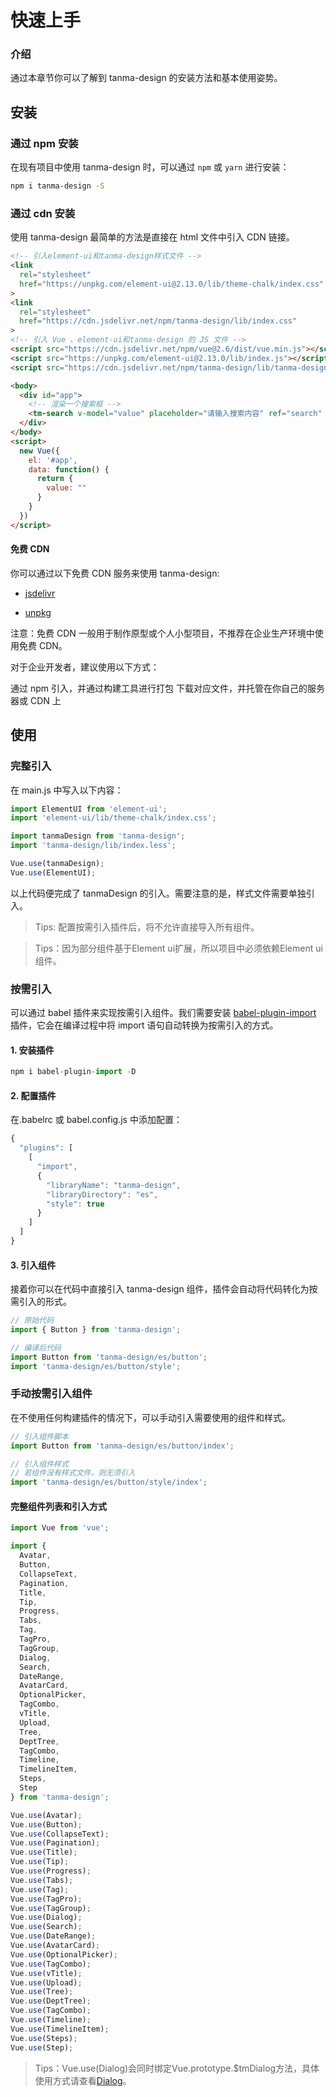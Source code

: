 # 快速上手

### 介绍

通过本章节你可以了解到 tanma-design 的安装方法和基本使用姿势。

## 安装

### 通过 npm 安装

在现有项目中使用 tanma-design 时，可以通过 `npm` 或 `yarn` 进行安装：

```bash
npm i tanma-design -S
```

### 通过 cdn 安装

使用 tanma-design 最简单的方法是直接在 html 文件中引入 CDN 链接。

```html
<!-- 引入element-ui和tanma-design样式文件 -->
<link 
  rel="stylesheet" 
  href="https://unpkg.com/element-ui@2.13.0/lib/theme-chalk/index.css"
>
<link
  rel="stylesheet" 
  href="https://cdn.jsdelivr.net/npm/tanma-design/lib/index.css"
>
<!-- 引入 Vue 、element-ui和tanma-design 的 JS 文件 -->
<script src="https://cdn.jsdelivr.net/npm/vue@2.6/dist/vue.min.js"></script>
<script src="https://unpkg.com/element-ui@2.13.0/lib/index.js"></script>
<script src="https://cdn.jsdelivr.net/npm/tanma-design/lib/tanma-design.min.js"></script>

<body>
  <div id="app">
    <!-- 渲染一个搜索框 -->
    <tm-search v-model="value" placeholder="请输入搜索内容" ref="search" />
  </div>
</body>
<script>
  new Vue({
    el: '#app',
    data: function() {
      return { 
        value: ""
      }
    }
  })
</script>
```

#### 免费 CDN

你可以通过以下免费 CDN 服务来使用 tanma-design:

+ [jsdelivr](https://www.jsdelivr.com/package/npm/tanma-design)

+ [unpkg](https://unpkg.com/browse/tanma-design/)

注意：免费 CDN 一般用于制作原型或个人小型项目，不推荐在企业生产环境中使用免费 CDN。

对于企业开发者，建议使用以下方式：

通过 npm 引入，并通过构建工具进行打包
下载对应文件，并托管在你自己的服务器或 CDN 上

## 使用

### 完整引入

在 main.js 中写入以下内容：

```js
import ElementUI from 'element-ui';
import 'element-ui/lib/theme-chalk/index.css';

import tanmaDesign from 'tanma-design';
import 'tanma-design/lib/index.less';

Vue.use(tanmaDesign);
Vue.use(ElementUI);

```

以上代码便完成了 tanmaDesign 的引入。需要注意的是，样式文件需要单独引入。

> Tips: 配置按需引入插件后，将不允许直接导入所有组件。

> Tips：因为部分组件基于Element ui扩展，所以项目中必须依赖Element ui组件。

### 按需引入

可以通过 babel 插件来实现按需引入组件。我们需要安装 [babel-plugin-import](https://github.com/umijs/babel-plugin-import) 插件，它会在编译过程中将 import 语句自动转换为按需引入的方式。

#### 1. 安装插件

```js
npm i babel-plugin-import -D
```

#### 2. 配置插件

在.babelrc 或 babel.config.js 中添加配置：

```js
{
  "plugins": [
    [
      "import",
      {
        "libraryName": "tanma-design",
        "libraryDirectory": "es",
        "style": true
      }
    ]
  ]
}
```

#### 3. 引入组件

接着你可以在代码中直接引入 tanma-design 组件，插件会自动将代码转化为按需引入的形式。

```js
// 原始代码
import { Button } from 'tanma-design';

// 编译后代码
import Button from 'tanma-design/es/button';
import 'tanma-design/es/button/style';
```

### 手动按需引入组件

在不使用任何构建插件的情况下，可以手动引入需要使用的组件和样式。

```js
// 引入组件脚本
import Button from 'tanma-design/es/button/index';

// 引入组件样式
// 若组件没有样式文件，则无须引入
import 'tanma-design/es/button/style/index';
```

#### 完整组件列表和引入方式

```js
import Vue from 'vue';

import { 
  Avatar,
  Button,
  CollapseText,
  Pagination,
  Title,
  Tip,
  Progress,
  Tabs,
  Tag,
  TagPro,
  TagGroup,
  Dialog,
  Search,
  DateRange,
  AvatarCard,
  OptionalPicker,
  TagCombo,
  vTitle,
  Upload,
  Tree,
  DeptTree,
  TagCombo,
  Timeline,
  TimelineItem,
  Steps,
  Step
} from 'tanma-design';

Vue.use(Avatar);
Vue.use(Button);
Vue.use(CollapseText);
Vue.use(Pagination);
Vue.use(Title);
Vue.use(Tip);
Vue.use(Progress);
Vue.use(Tabs);
Vue.use(Tag);
Vue.use(TagPro);
Vue.use(TagGroup);
Vue.use(Dialog);
Vue.use(Search);
Vue.use(DateRange);
Vue.use(AvatarCard);
Vue.use(OptionalPicker);
Vue.use(TagCombo);
Vue.use(vTitle);
Vue.use(Upload);
Vue.use(Tree);
Vue.use(DeptTree);
Vue.use(TagCombo);
Vue.use(Timeline);
Vue.use(TimelineItem);
Vue.use(Steps);
Vue.use(Step);
```
> Tips：Vue.use(Dialog)会同时绑定Vue.prototype.$tmDialog方法，具体使用方式请查看[Dialog](#/dialog#shi-li-hua-shi-yong-fang-fa)。